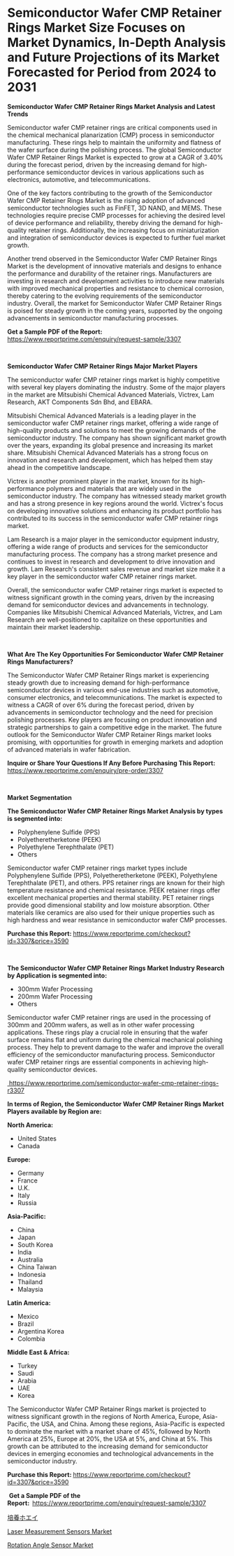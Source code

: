 <p><h1>Semiconductor Wafer CMP Retainer Rings Market Size Focuses on Market Dynamics, In-Depth Analysis and Future Projections of its Market Forecasted for Period from 2024 to 2031</h1></p><p><strong>Semiconductor Wafer CMP Retainer Rings Market Analysis and Latest Trends</strong></p>
<p><p>Semiconductor wafer CMP retainer rings are critical components used in the chemical mechanical planarization (CMP) process in semiconductor manufacturing. These rings help to maintain the uniformity and flatness of the wafer surface during the polishing process. The global Semiconductor Wafer CMP Retainer Rings Market is expected to grow at a CAGR of 3.40% during the forecast period, driven by the increasing demand for high-performance semiconductor devices in various applications such as electronics, automotive, and telecommunications.</p><p>One of the key factors contributing to the growth of the Semiconductor Wafer CMP Retainer Rings Market is the rising adoption of advanced semiconductor technologies such as FinFET, 3D NAND, and MEMS. These technologies require precise CMP processes for achieving the desired level of device performance and reliability, thereby driving the demand for high-quality retainer rings. Additionally, the increasing focus on miniaturization and integration of semiconductor devices is expected to further fuel market growth.</p><p>Another trend observed in the Semiconductor Wafer CMP Retainer Rings Market is the development of innovative materials and designs to enhance the performance and durability of the retainer rings. Manufacturers are investing in research and development activities to introduce new materials with improved mechanical properties and resistance to chemical corrosion, thereby catering to the evolving requirements of the semiconductor industry. Overall, the market for Semiconductor Wafer CMP Retainer Rings is poised for steady growth in the coming years, supported by the ongoing advancements in semiconductor manufacturing processes.</p></p>
<p><strong>Get a Sample PDF of the Report:&nbsp;</strong> <a href="https://www.reportprime.com/enquiry/request-sample/3307">https://www.reportprime.com/enquiry/request-sample/3307</a></p>
<p>&nbsp;</p>
<p><strong>Semiconductor Wafer CMP Retainer Rings Major Market Players</strong></p>
<p><p>The semiconductor wafer CMP retainer rings market is highly competitive with several key players dominating the industry. Some of the major players in the market are Mitsubishi Chemical Advanced Materials, Victrex, Lam Research, AKT Components Sdn Bhd, and EBARA.</p><p>Mitsubishi Chemical Advanced Materials is a leading player in the semiconductor wafer CMP retainer rings market, offering a wide range of high-quality products and solutions to meet the growing demands of the semiconductor industry. The company has shown significant market growth over the years, expanding its global presence and increasing its market share. Mitsubishi Chemical Advanced Materials has a strong focus on innovation and research and development, which has helped them stay ahead in the competitive landscape.</p><p>Victrex is another prominent player in the market, known for its high-performance polymers and materials that are widely used in the semiconductor industry. The company has witnessed steady market growth and has a strong presence in key regions around the world. Victrex's focus on developing innovative solutions and enhancing its product portfolio has contributed to its success in the semiconductor wafer CMP retainer rings market.</p><p>Lam Research is a major player in the semiconductor equipment industry, offering a wide range of products and services for the semiconductor manufacturing process. The company has a strong market presence and continues to invest in research and development to drive innovation and growth. Lam Research's consistent sales revenue and market size make it a key player in the semiconductor wafer CMP retainer rings market.</p><p>Overall, the semiconductor wafer CMP retainer rings market is expected to witness significant growth in the coming years, driven by the increasing demand for semiconductor devices and advancements in technology. Companies like Mitsubishi Chemical Advanced Materials, Victrex, and Lam Research are well-positioned to capitalize on these opportunities and maintain their market leadership.</p></p>
<p>&nbsp;</p>
<p><strong>What Are The Key Opportunities For Semiconductor Wafer CMP Retainer Rings Manufacturers?</strong></p>
<p><p>The Semiconductor Wafer CMP Retainer Rings market is experiencing steady growth due to increasing demand for high-performance semiconductor devices in various end-use industries such as automotive, consumer electronics, and telecommunications. The market is expected to witness a CAGR of over 6% during the forecast period, driven by advancements in semiconductor technology and the need for precision polishing processes. Key players are focusing on product innovation and strategic partnerships to gain a competitive edge in the market. The future outlook for the Semiconductor Wafer CMP Retainer Rings market looks promising, with opportunities for growth in emerging markets and adoption of advanced materials in wafer fabrication.</p></p>
<p><strong>Inquire or Share Your Questions If Any Before Purchasing This Report:</strong> <a href="https://www.reportprime.com/enquiry/pre-order/3307">https://www.reportprime.com/enquiry/pre-order/3307</a></p>
<p>&nbsp;</p>
<p><strong>Market Segmentation</strong></p>
<p><strong>The Semiconductor Wafer CMP Retainer Rings Market Analysis by types is segmented into:</strong></p>
<p><ul><li>Polyphenylene Sulfide (PPS)</li><li>Polyetheretherketone (PEEK)</li><li>Polyethylene Terephthalate (PET)</li><li>Others</li></ul></p>
<p><p>Semiconductor wafer CMP retainer rings market types include Polyphenylene Sulfide (PPS), Polyetheretherketone (PEEK), Polyethylene Terephthalate (PET), and others. PPS retainer rings are known for their high temperature resistance and chemical resistance. PEEK retainer rings offer excellent mechanical properties and thermal stability. PET retainer rings provide good dimensional stability and low moisture absorption. Other materials like ceramics are also used for their unique properties such as high hardness and wear resistance in semiconductor wafer CMP processes.</p></p>
<p><strong>Purchase this Report:&nbsp;</strong><a href="https://www.reportprime.com/checkout?id=3307&price=3590">https://www.reportprime.com/checkout?id=3307&price=3590</a></p>
<p>&nbsp;</p>
<p><strong>The Semiconductor Wafer CMP Retainer Rings Market Industry Research by Application is segmented into:</strong></p>
<p><ul><li>300mm Wafer Processing</li><li>200mm Wafer Processing</li><li>Others</li></ul></p>
<p><p>Semiconductor wafer CMP retainer rings are used in the processing of 300mm and 200mm wafers, as well as in other wafer processing applications. These rings play a crucial role in ensuring that the wafer surface remains flat and uniform during the chemical mechanical polishing process. They help to prevent damage to the wafer and improve the overall efficiency of the semiconductor manufacturing process. Semiconductor wafer CMP retainer rings are essential components in achieving high-quality semiconductor devices.</p></p>
<p><a href="https://www.reportprime.com/semiconductor-wafer-cmp-retainer-rings-r3307">&nbsp;https://www.reportprime.com/semiconductor-wafer-cmp-retainer-rings-r3307</a></p>
<p><strong>In terms of Region, the Semiconductor Wafer CMP Retainer Rings Market Players available by Region are:</strong></p>
<p>
    <p> <strong> North America: </strong>
        <ul>
            <li>United States</li>
            <li>Canada</li>
        </ul>
        </p> 
    <p> <strong> Europe: </strong>
        <ul>
            <li>Germany</li>
            <li>France</li>
            <li>U.K.</li>
            <li>Italy</li>
            <li>Russia</li>
        </ul>
        </p> 
    <p> <strong> Asia-Pacific: </strong>
        <ul>
            <li>China</li>
            <li>Japan</li>
            <li>South Korea</li>
            <li>India</li>
            <li>Australia</li>
            <li>China Taiwan</li>
            <li>Indonesia</li>
            <li>Thailand</li>
            <li>Malaysia</li>
        </ul>
        </p> 
    <p> <strong> Latin America: </strong>
        <ul>
            <li>Mexico</li>
            <li>Brazil</li>
            <li>Argentina Korea</li>
            <li>Colombia</li>
        </ul>
        </p> 
    <p> <strong> Middle East & Africa: </strong>
        <ul>
            <li>Turkey</li>
            <li>Saudi</li>
            <li>Arabia</li>
            <li>UAE</li>
            <li>Korea</li>
        </ul>
    </p>
    </p>
<p><p>The Semiconductor Wafer CMP Retainer Rings market is projected to witness significant growth in the regions of North America, Europe, Asia-Pacific, the USA, and China. Among these regions, Asia-Pacific is expected to dominate the market with a market share of 45%, followed by North America at 25%, Europe at 20%, the USA at 5%, and China at 5%. This growth can be attributed to the increasing demand for semiconductor devices in emerging economies and technological advancements in the semiconductor industry.</p></p>
<p><strong>Purchase this Report: </strong><a href="https://www.reportprime.com/checkout?id=3307&price=3590">https://www.reportprime.com/checkout?id=3307&price=3590</a></p>
<p>&nbsp;<strong>Get a Sample PDF of the Report:&nbsp;&nbsp;</strong><a href="https://www.reportprime.com/enquiry/request-sample/3307">https://www.reportprime.com/enquiry/request-sample/3307</a></p>
<p><strong></strong></p>
<p><p><a href="https://medium.com/@maudabbott7/%E6%96%87%E5%8C%96%E3%83%9B%E3%82%A8%E3%83%BC%E5%B8%82%E5%A0%B4%E6%8C%87%E6%A8%99-%E5%B8%82%E5%A0%B4%E8%A6%8F%E6%A8%A1-%E5%9C%B0%E5%9F%9F%E5%88%A5%E5%88%86%E6%9E%90-%E5%B8%82%E5%A0%B4%E3%83%97%E3%83%AC%E3%83%BC%E3%83%A4%E3%83%BC%E5%88%86%E6%9E%90-%E3%81%8A%E3%82%88%E3%81%B3%E4%BA%88%E6%B8%AC-2024%E5%B9%B4-2031%E5%B9%B4-a9139f2f3b93">培養ホエイ</a></p><p><a href="https://github.com/elizabethdagraca/Market-Research-Report-List-4/blob/main/laser-measurement-sensors-market.md">Laser Measurement Sensors Market</a></p><p><a href="https://github.com/santosh758595/Market-Research-Report-List-6/blob/main/rotation-angle-sensor-market.md">Rotation Angle Sensor Market</a></p></p>